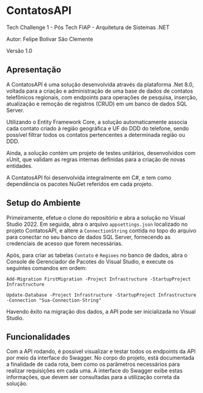 # ContatosAPI

Tech Challenge 1 - Pós Tech FIAP - Arquitetura de Sistemas .NET

Autor: Felipe Bolivar São Clemente

Versão 1.0

## Apresentação

A ContatosAPI é uma solução desenvolvida através da plataforma .Net 8.0, voltada para a criação e administração de uma base de dados de contatos telefônicos regionais, com endpoints para operações de pesquisa, inserção, atualização e remoção de registros (CRUD) em um banco de dados SQL Server.

Utilizando o Entity Framework Core, a solução automaticamente associa cada contato criado à região geográfica e UF do DDD do telefone, sendo possível filtrar todos os contatos pertencentes a determinada região ou DDD.

Ainda, a solução contém um projeto de testes unitários, desenvolvidos com xUnit, que validam as regras internas definidas para a criação de novas entidades.

A ContatosAPI foi desenvolvida integralmente em C#, e tem como dependência os pacotes NuGet referidos em cada projeto.

## Setup do Ambiente

Primeiramente, efetue o clone do repositório e abra a solução no Visual Studio 2022. Em seguida, abra o arquivo `appsettings.json` localizado no projeto ContatosAPI, e altere a `ConnectionString` contida no topo do arquivo para conectar no seu banco de dados SQL Server, fornecendo as credenciais de acesso que forem necessárias.

Após, para criar as tabelas `Contato` e `Regioes` no banco de dados, abra o Console de Gerenciador de Pacotes do Visual Studio, e execute os seguintes comandos em ordem:

```
Add-Migration FirstMigration -Project Infrastructure -StartupProject Infrastructure 
```

```
Update-Database -Project Infrastructure -StartupProject Infrastructure -Connection "Sua-Connection-String"
```

Havendo êxito na migração dos dados, a API pode ser inicializada no Visual Studio.

## Funcionalidades

Com a API rodando, é possível visualizar e testar todos os endpoints da API por meio da interface do Swagger. 
No corpo do projeto, está documentada a finalidade de cada rota, bem como os parâmetros necessários para realizar requisições em cada uma. A interface do Swagger exibe estas informações, que devem ser consultadas para a utilização correta da solução.
